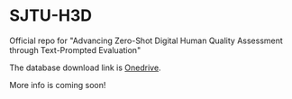 # SJTU-H3D
Official repo for "Advancing Zero-Shot Digital Human Quality Assessment through Text-Prompted Evaluation"

The database download link is [Onedrive](https://1drv.ms/f/s!AjaDoj_-yWgg7XM5tuQ_Fn3L_WHd?e=2piERr).

More info is coming soon!

